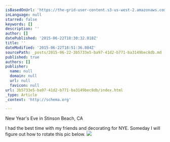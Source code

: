 ```yaml
---
isBasedOnUrl: 'https://the-grid-user-content.s3-us-west-2.amazonaws.com/672342f4-97de-44ad-9a00-aae37731d5c0.jpg'
inLanguage: null
starred: false
keywords: []
description: ''
author: []
datePublished: '2015-06-22T18:30:32.018Z'
title: ''
dateModified: '2015-06-22T18:51:36.804Z'
sourcePath: _posts/2015-06-22-3b5733e5-ba97-41d2-b771-ba3149bec8db.md
published: true
authors: []
publisher:
  name: null
  domain: null
  url: null
  favicon: null
url: 3b5733e5-ba97-41d2-b771-ba3149bec8db/index.html
_type: Article
_context: 'http://schema.org'

---
```

New Year's Eve in Stinson Beach, CA

I had the best time with my friends and decorating for NYE. Someday I will figure out how to rotate this pic below. ![](https://the-grid-user-content.s3-us-west-2.amazonaws.com/672342f4-97de-44ad-9a00-aae37731d5c0.jpg)